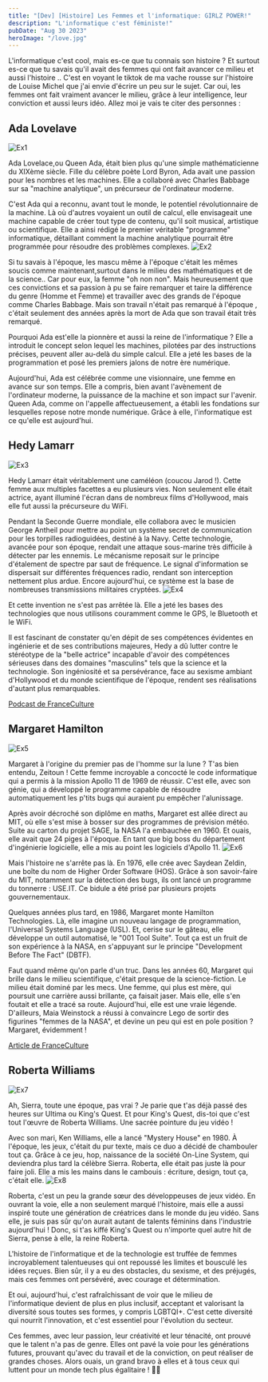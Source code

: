 ```yaml
---
title: "[Dev] [Histoire] Les Femmes et l'informatique: GIRLZ POWER!"
description: "L'informatique c'est féministe!"
pubDate: "Aug 30 2023"
heroImage: "/love.jpg"
---
```


L'informatique c'est cool, mais es-ce que tu connais son histoire ? Et surtout es-ce que tu savais qu'il avait des femmes qui ont fait avancer ce milieu et aussi l'histoire .. C'est en voyant le tiktok de ma vache rousse sur l'histoire de Louise Michel que j'ai envie d'écrire un peu sur le sujet. Car oui, les femmes ont fait vraiment avancer le milieu, grâce à leur intelligence, leur conviction et aussi leurs idéo. Allez moi je vais te citer des personnes :

## Ada Lovelave

![Ex1](https://www.sciencesetavenir.fr/assets/img/2023/01/25/cover-r4x3w1200-63ce8f5f81201-ada-lovelace-portrait.jpg)

Ada Lovelace,ou Queen Ada, était bien plus qu'une simple mathématicienne du XIXème siècle. Fille du célèbre poète Lord Byron, Ada avait une passion pour les nombres et les machines. Elle a collaboré avec Charles Babbage sur sa "machine analytique", un précurseur de l'ordinateur moderne.

C'est Ada qui a reconnu, avant tout le monde, le potentiel révolutionnaire de la machine. Là où d'autres voyaient un outil de calcul, elle envisageait une machine capable de créer tout type de contenu, qu'il soit musical, artistique ou scientifique. Elle a ainsi rédigé le premier véritable "programme" informatique, détaillant comment la machine analytique pourrait être programmée pour résoudre des problèmes complexes.
![Ex2](https://www.romstation.fr/uploads/imageproxy/Ada-Lovelace-iQ-980x653.jpg.a3339e1428ac4cdb2930859f514fe675.jpg)

Si tu savais à l'époque, les mascu même à l'époque c'était les mêmes soucis comme maintenant,surtout dans le milieu des mathématiques et de la science.. Car pour eux, la femme "oh non non". Mais heureusement que ces convictions et sa passion à pu se faire remarquer et taire la différence du genre (Homme et Femme) et travailler avec des grands de l'époque comme Charles Babbage. Mais son travail n'était pas remarqué à l'époque , c'était seulement des années après la mort de Ada que son travail était très remarqué.

Pourquoi Ada est'elle la pionnère et aussi la reine de l'informatique ? Elle a introduit le concept selon lequel les machines, pilotées par des instructions précises, peuvent aller au-delà du simple calcul. Elle a jeté les bases de la programmation et posé les premiers jalons de notre ère numérique.

Aujourd'hui, Ada est célébrée comme une visionnaire, une femme en avance sur son temps. Elle a compris, bien avant l'avènement de l'ordinateur moderne, la puissance de la machine et son impact sur l'avenir. Queen Ada, comme on l'appelle affectueusement, a établi les fondations sur lesquelles repose notre monde numérique. Grâce à elle, l'informatique est ce qu'elle est aujourd'hui.

## Hedy Lamarr

![Ex3](<https://images.tou.tv/v1/synps-src/episode/perso/src_hedylamarr_ott_background_v02.jpg?impolicy=ott&im=Resize=(_Size_)&quality=75>)

Hedy Lamarr était véritablement une caméléon (coucou Jarod !). Cette femme aux multiples facettes a eu plusieurs vies. Non seulement elle était actrice, ayant illuminé l'écran dans de nombreux films d'Hollywood, mais elle fut aussi la précurseure du WiFi.

Pendant la Seconde Guerre mondiale, elle collabora avec le musicien George Antheil pour mettre au point un système secret de communication pour les torpilles radioguidées, destiné à la Navy. Cette technologie, avancée pour son époque, rendait une attaque sous-marine très difficile à détecter par les ennemis. Le mécanisme reposait sur le principe d'étalement de spectre par saut de fréquence. Le signal d'information se dispersait sur différentes fréquences radio, rendant son interception nettement plus ardue. Encore aujourd'hui, ce système est la base de nombreuses transmissions militaires cryptées.
![Ex4](https://www.sciencesetavenir.fr/assets/img/2018/04/12/cover-r4x3w1200-5acf1d0df4061-3202831682.jpg)

Et cette invention ne s'est pas arrêtée là. Elle a jeté les bases des technologies que nous utilisons couramment comme le GPS, le Bluetooth et le WiFi.

Il est fascinant de constater qu'en dépit de ses compétences évidentes en ingénierie et de ses contributions majeures, Hedy a dû lutter contre le stéréotype de la "belle actrice" incapable d'avoir des compétences sérieuses dans des domaines "masculins" tels que la science et la technologie. Son ingéniosité et sa persévérance, face au sexisme ambiant d'Hollywood et du monde scientifique de l'époque, rendent ses réalisations d'autant plus remarquables.

[Podcast de FranceCulture](https://www.radiofrance.fr/franceculture/la-comedienne-hedy-lamarr-une-inventrice-star-4700921)

## Margaret Hamilton

![Ex5](https://pbs.twimg.com/media/FsOSIavWYAAa_PX?format=jpg&name=4096x4096)

Margaret à l'origine du premier pas de l'homme sur la lune ? T'as bien entendu, Zeitoun ! Cette femme incroyable a concocté le code informatique qui a permis à la mission Apollo 11 de 1969 de réussir. C'est elle, avec son génie, qui a développé le programme capable de résoudre automatiquement les p'tits bugs qui auraient pu empêcher l'alunissage.

Après avoir décroché son diplôme en maths, Margaret est allée direct au MIT, où elle s'est mise à bosser sur des programmes de prévision météo. Suite au carton du projet SAGE, la NASA l'a embauchée en 1960. Et ouais, elle avait que 24 piges à l'époque. En tant que big boss du département d'ingénierie logicielle, elle a mis au point les logiciels d'Apollo 11.
![Ex6](https://upload.wikimedia.org/wikipedia/commons/thumb/d/db/Margaret_Hamilton_-_restoration.jpg/1200px-Margaret_Hamilton_-_restoration.jpg)

Mais l'histoire ne s'arrête pas là. En 1976, elle crée avec Saydean Zeldin, une boîte du nom de Higher Order Software (HOS). Grâce à son savoir-faire du MIT, notamment sur la détection des bugs, ils ont lancé un programme du tonnerre : USE.IT. Ce bidule a été prisé par plusieurs projets gouvernementaux.

Quelques années plus tard, en 1986, Margaret monte Hamilton Technologies. Là, elle imagine un nouveau langage de programmation, l'Universal Systems Language (USL). Et, cerise sur le gâteau, elle développe un outil automatisé, le "001 Tool Suite". Tout ça est un fruit de son expérience à la NASA, en s'appuyant sur le principe "Development Before The Fact" (DBTF).

Faut quand même qu'on parle d'un truc. Dans les années 60, Margaret qui brille dans le milieu scientifique, c'était presque de la science-fiction. Le milieu était dominé par les mecs. Une femme, qui plus est mère, qui poursuit une carrière aussi brillante, ça faisait jaser. Mais elle, elle s'en foutait et elle a tracé sa route. Aujourd'hui, elle est une vraie légende. D'ailleurs, Maia Weinstock a réussi à convaincre Lego de sortir des figurines "femmes de la NASA", et devine un peu qui est en pole position ? Margaret, évidemment !

[Article de FranceCulture](https://www.radiofrance.fr/franceculture/margaret-hamilton-la-femme-qui-a-fait-atterrir-l-homme-sur-la-lune-2274004)

## Roberta Williams

![Ex7](https://upload.wikimedia.org/wikipedia/commons/b/b3/Roberta_Williams_headshot.jpg)

Ah, Sierra, toute une époque, pas vrai ? Je parie que t'as déjà passé des heures sur Ultima ou King's Quest. Et pour King's Quest, dis-toi que c'est tout l'œuvre de Roberta Williams. Une sacrée pointure du jeu vidéo !

Avec son mari, Ken Williams, elle a lancé "Mystery House" en 1980. À l'époque, les jeux, c'était du pur texte, mais ce duo a décidé de chambouler tout ça. Grâce à ce jeu, hop, naissance de la société On-Line System, qui deviendra plus tard la célèbre Sierra. Roberta, elle était pas juste là pour faire joli. Elle a mis les mains dans le cambouis : écriture, design, tout ça, c'était elle.
![Ex8](https://cdn.gamekult.com/optim/images/news/30/3050839647/20-ans-plus-tard-ken-et-roberta-williams-de-sierra-se-remettent-au-developpement-05a0500f__1920_1080__0-97-1574-603.png)

Roberta, c'est un peu la grande sœur des développeuses de jeux vidéo. En ouvrant la voie, elle a non seulement marqué l'histoire, mais elle a aussi inspiré toute une génération de créatrices dans le monde du jeu vidéo. Sans elle, je suis pas sûr qu'on aurait autant de talents féminins dans l'industrie aujourd'hui ! Donc, si t'as kiffé King's Quest ou n'importe quel autre hit de Sierra, pense à elle, la reine Roberta.

L'histoire de l'informatique et de la technologie est truffée de femmes incroyablement talentueuses qui ont repoussé les limites et bousculé les idées reçues. Bien sûr, il y a eu des obstacles, du sexisme, et des préjugés, mais ces femmes ont persévéré, avec courage et détermination.

Et oui, aujourd'hui, c'est rafraîchissant de voir que le milieu de l'informatique devient de plus en plus inclusif, acceptant et valorisant la diversité sous toutes ses formes, y compris LGBTQI+. C'est cette diversité qui nourrit l'innovation, et c'est essentiel pour l'évolution du secteur.

Ces femmes, avec leur passion, leur créativité et leur ténacité, ont prouvé que le talent n'a pas de genre. Elles ont pavé la voie pour les générations futures, prouvant qu'avec du travail et de la conviction, on peut réaliser de grandes choses. Alors ouais, un grand bravo à elles et à tous ceux qui luttent pour un monde tech plus égalitaire ! 🙌🌈
